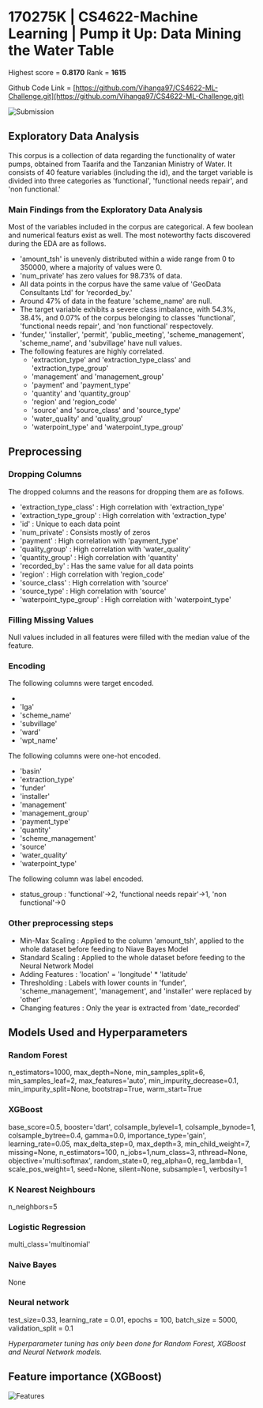 # 170275K | CS4622-Machine Learning | Pump it Up: Data Mining the Water Table

Highest score = **0.8170**
Rank = **1615**

Github Code Link = [https://github.com/Vihanga97/CS4622-ML-Challenge.git](https://github.com/Vihanga97/CS4622-ML-Challenge.git)

![Submission](/images/submission.jpg)

## Exploratory Data Analysis

This corpus is a collection of data regarding the functionality of water pumps, obtained from Taarifa and the Tanzanian Ministry of Water. It consists of 40 feature variables (including the id), and the target variable is divided into three categories as 'functional', 'functional needs repair', and 'non functional.'

### Main Findings from the Exploratory Data Analysis

Most of the variables included in the corpus are categorical. A few boolean and numerical featurs exist as well. The most noteworthy facts discovered during the EDA are as follows.

- 'amount_tsh' is unevenly distributed within a wide range from 0 to 350000, where a majority of values were 0.
- 'num_private' has zero values for 98.73% of data.
- All data points in the corpus have the same value of 'GeoData Consultants Ltd' for 'recorded_by.'
- Around 47% of data in the feature 'scheme_name' are null.
- The target variable exhibits a severe class imbalance, with 54.3%, 38.4%, and 0.07% of the corpus belonging to classes 'functional', 'functional needs repair', and 'non functional' respectovely.
- 'funder,' 'installer', 'permit', 'public_meeting', 'scheme_management', 'scheme_name', and 'subvillage' have null values.
- The following features are highly correlated.
  - 'extraction_type' and 'extraction_type_class' and 'extraction_type_group'
  - 'management' and 'management_group'
  - 'payment' and 'payment_type'
  - 'quantity' and 'quantity_group'
  - 'region' and 'region_code'
  - 'source' and 'source_class' and 'source_type'
  - 'water_quality' and 'quality_group'
  - 'waterpoint_type' and 'waterpoint_type_group'

## Preprocessing

### Dropping Columns

The dropped columns and the reasons for dropping them are as follows.

- 'extraction_type_class' : High correlation with 'extraction_type'
- 'extraction_type_group' : High correlation with 'extraction_type'
- 'id' : Unique to each data point
- 'num_private' : Consists mostly of zeros
- 'payment' : High correlation with 'payment_type'
- 'quality_group' : High correlation with 'water_quality'
- 'quantity_group' : High correlation with 'quantity'
- 'recorded_by' : Has the same value for all data points
- 'region' : High correlation with 'region_code'
- 'source_class' : High correlation with 'source'
- 'source_type' : High correlation with 'source'
- 'waterpoint_type_group' : High correlation with 'waterpoint_type'

### Filling Missing Values

Null values included in all features were filled with the median value of the feature.

### Encoding

The following columns were target encoded.

-
- 'lga'
- 'scheme_name'
- 'subvillage'
- 'ward'
- 'wpt_name'

The following columns were one-hot encoded.

- 'basin'
- 'extraction_type'
- 'funder'
- 'installer'
- 'management'
- 'management_group'
- 'payment_type'
- 'quantity'
- 'scheme_management'
- 'source'
- 'water_quality'
- 'waterpoint_type'

The following column was label encoded.

- status_group : 'functional'->2, 'functional needs repair'->1, 'non functional'->0

### Other preprocessing steps

- Min-Max Scaling : Applied to the column 'amount_tsh', applied to the whole dataset before feeding to Niave Bayes Model
- Standard Scaling : Applied to the whole dataset before feeding to the Neural Network Model
- Adding Features : 'location' = 'longitude' \* 'latitude'
- Thresholding : Labels with lower counts in 'funder', 'scheme_management', 'management', and 'installer' were replaced by 'other'
- Changing features : Only the year is extracted from 'date_recorded'

## Models Used and Hyperparameters

### Random Forest

n_estimators=1000, max_depth=None, min_samples_split=6, min_samples_leaf=2, max_features='auto', min_impurity_decrease=0.1, min_impurity_split=None, bootstrap=True, warm_start=True

### XGBoost

base_score=0.5, booster='dart', colsample_bylevel=1, colsample_bynode=1, colsample_bytree=0.4, gamma=0.0, importance_type='gain', learning_rate=0.05, max_delta_step=0, max_depth=3, min_child_weight=7, missing=None, n_estimators=100, n_jobs=1,num_class=3, nthread=None, objective='multi:softmax', random_state=0, reg_alpha=0, reg_lambda=1, scale_pos_weight=1, seed=None, silent=None, subsample=1, verbosity=1

### K Nearest Neighbours

n_neighbors=5

### Logistic Regression

multi_class='multinomial'

### Naive Bayes

None

### Neural network

test_size=0.33, learning_rate = 0.01, epochs = 100, batch_size = 5000, validation_split = 0.1

_Hyperparameter tuning has only been done for Random Forest, XGBoost and Neural Network models._

## Feature importance (XGBoost)

![Features](/images/feature_importance.png)
